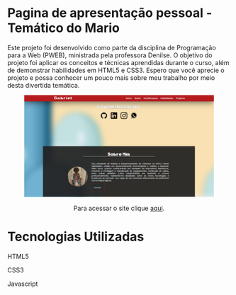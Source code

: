 # Pagina de apresentação pessoal - Temático do Mario

Este projeto foi desenvolvido como parte da disciplina de Programação para a Web (PWEB), ministrada pela professora Denilse. O objetivo do projeto foi aplicar os conceitos e técnicas aprendidas durante o curso, além de demonstrar habilidades em HTML5 e CSS3.
Espero que você aprecie o projeto e possa conhecer um pouco mais sobre meu trabalho por meio desta divertida temática.

<div align="center">
<img src="Assets/Images/printtela.png" style="width:85%"/>
<p>Para acessar o site clique <a href="https://portifolio-gabrielgoncalves.netlify.app/">aqui</a>.</p>
</div>


# Tecnologias Utilizadas

<p>HTML5</p>
<p>CSS3</p>
<p>Javascript</p>
